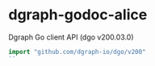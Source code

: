 # dgraph-godoc-alice

Dgraph Go client API (dgo v200.03.0)

```go
import "github.com/dgraph-io/dgo/v200"
``

